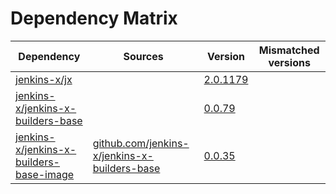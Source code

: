 # Dependency Matrix

Dependency | Sources | Version | Mismatched versions
---------- | ------- | ------- | -------------------
[jenkins-x/jx](https://github.com/jenkins-x/jx) |  | [2.0.1179](https://github.com/jenkins-x/jx/releases/tag/v2.0.1179) | 
[jenkins-x/jenkins-x-builders-base](https://github.com/jenkins-x/jenkins-x-builders-base) |  | [0.0.79](https://github.com/jenkins-x/jenkins-x-builders-base/releases/tag/v0.0.79) | 
[jenkins-x/jenkins-x-builders-base-image](https://github.com/jenkins-x/jenkins-x-builders-base-image) | [github.com/jenkins-x/jenkins-x-builders-base](https://github.com/jenkins-x/jenkins-x-builders-base) | [0.0.35]() | 
